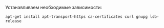Устанавливаем необходимые зависимости:

`apt-get install apt-transport-https ca-certificates curl gnupg lsb-release`